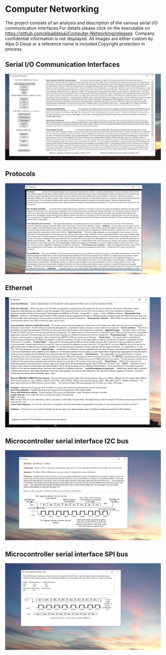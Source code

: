 # Computer Networking

The project consists of an analysis and description of the various serial I/O communication interfaces.For details please click on the 
executable on https://github.com/alpaddesai/Computer-Networking/releases. Company confidential information is not displayed. All images are 
either custom by Alpa D Desai or a reference name is included.Copyright protection in process.


## Serial I/O Communication Interfaces
![image](ComputerNetworking.png)

## Protocols
![image](Protocols.png)

## Ethernet
![image](Ethernet.png)

## Microcontroller serial interface I2C bus
![image](I2CBus.png)

## Microcontroller serial interface SPI bus
![image](SPI.png)
